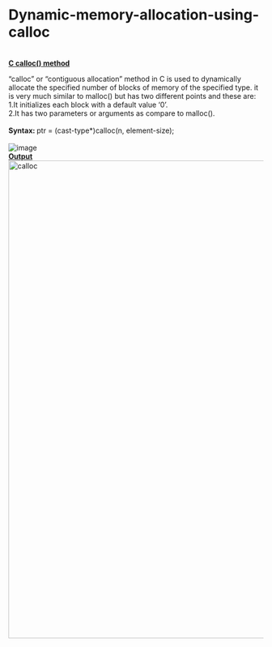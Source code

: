 # Dynamic-memory-allocation-using-calloc
<br>
<b><ins>C calloc() method</b></ins><br>

“calloc” or “contiguous allocation” method in C is used to dynamically allocate the specified number of blocks of memory of the specified type. it is very much similar to malloc() but has two different points and these are:<br>
1.It initializes each block with a default value ‘0’.<br>
2.It has two parameters or arguments as compare to malloc().<br>
<br>
<b>Syntax: </b>
ptr = (cast-type*)calloc(n, element-size);<br>
<br>
![image](https://user-images.githubusercontent.com/125802204/234007424-644d756f-6103-4f46-8a26-3c218d7e1f08.png)
<br>
<b><ins> Output </b></ins>
<br>
<img width="944" alt="calloc" src="https://user-images.githubusercontent.com/125802204/234007999-864e02a4-aaa5-4b07-9dc5-69667769fdc7.png">
